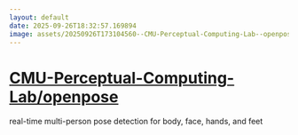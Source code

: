 ```yaml
---
layout: default
date: 2025-09-26T18:32:57.169894
image: assets/20250926T173104560--CMU-Perceptual-Computing-Lab--openpose--20250926T173458702--cropped.png
---
```


# [CMU-Perceptual-Computing-Lab/openpose](https://github.com/CMU-Perceptual-Computing-Lab/openpose)

real-time multi-person pose detection for body, face, hands, and feet
